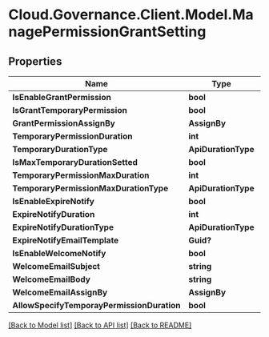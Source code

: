# Cloud.Governance.Client.Model.ManagePermissionGrantSetting
## Properties

Name | Type | Description | Notes
------------ | ------------- | ------------- | -------------
**IsEnableGrantPermission** | **bool** |  | [optional] 
**IsGrantTemporaryPermission** | **bool** |  | [optional] 
**GrantPermissionAssignBy** | **AssignBy** |  | [optional] 
**TemporaryPermissionDuration** | **int** |  | [optional] 
**TemporaryDurationType** | **ApiDurationType** |  | [optional] 
**IsMaxTemporaryDurationSetted** | **bool** |  | [optional] 
**TemporaryPermissionMaxDuration** | **int** |  | [optional] 
**TemporaryPermissionMaxDurationType** | **ApiDurationType** |  | [optional] 
**IsEnableExpireNotify** | **bool** |  | [optional] 
**ExpireNotifyDuration** | **int** |  | [optional] 
**ExpireNotifyDurationType** | **ApiDurationType** |  | [optional] 
**ExpireNotifyEmailTemplate** | **Guid?** |  | [optional] 
**IsEnableWelcomeNotify** | **bool** |  | [optional] 
**WelcomeEmailSubject** | **string** |  | [optional] 
**WelcomeEmailBody** | **string** |  | [optional] 
**WelcomeEmailAssignBy** | **AssignBy** |  | [optional] 
**AllowSpecifyTemporayPermissionDuration** | **bool** |  | [optional] 

[[Back to Model list]](../README.md#documentation-for-models) [[Back to API list]](../README.md#documentation-for-api-endpoints) [[Back to README]](../README.md)

